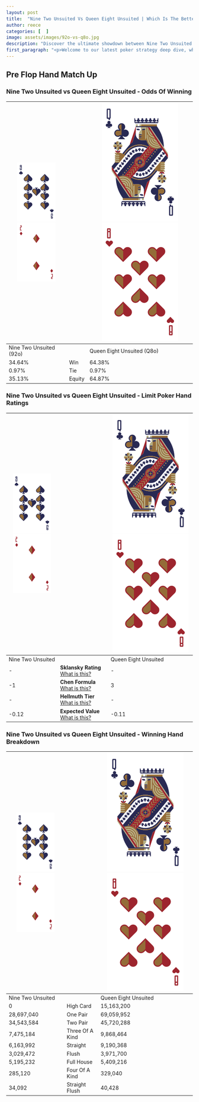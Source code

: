 ```yaml
---
layout: post
title:  "Nine Two Unsuited Vs Queen Eight Unsuited | Which Is The Better Hand In Poker? A Complete Guide"
author: reece
categories: [  ]
image: assets/images/92o-vs-q8o.jpg
description: "Discover the ultimate showdown between Nine Two Unsuited and Queen Eight Unsuited in poker! Uncover the odds, strategies, and scenarios where one hand triumphs over the other. Get ready to up your poker game with this thrilling analysis."
first_paragraph: "<p>Welcome to our latest poker strategy deep dive, where we're pitting two distinct hands against each other in a high-stakes showdown: Nine Two Unsuited vs Queen Eight Unsuited.</p><p>In the dynamic world of poker, every decision counts, and knowing which hand holds the upper hand is key to your success at the table.</p><p>In this article, we'll dissect these two hands, explore the scenarios where one dominates the other, and equip you with the knowledge to make strategic choices that can tip the odds in your favor.</p><p>Get ready to unravel the intriguing dynamics of these poker hands and elevate your game to new heights.</p>"
---
```




[comment]: # (sp0)

## Pre Flop Hand Match Up

<div class="table hand-ratings" markdown="1"> 



### Nine Two Unsuited vs Queen Eight Unsuited - Odds Of Winning


    
| ![image info](assets/images/hand1/9.png) ![image info](assets/images/hand1/2o.png) |  | ![image info](assets/images/hand2/Q.png) ![image info](assets/images/hand2/8o.png) |
| -------- | -------- | -------- |
| Nine Two Unsuited (92o) |  | Queen Eight Unsuited (Q8o) |
| 34.64% | Win | 64.38% |
| 0.97% | Tie | 0.97% |
| 35.13% | Equity | 64.87% |




[comment]: # (sp1)



### Nine Two Unsuited vs Queen Eight Unsuited - Limit Poker Hand Ratings


    
| ![image info](assets/images/hand1/9.png) ![image info](assets/images/hand1/2o.png) |  | ![image info](assets/images/hand2/Q.png) ![image info](assets/images/hand2/8o.png) |
| -------- | -------- | -------- |
| Nine Two Unsuited |  | Queen Eight Unsuited |
| - | **Sklansky Rating** [What is this?](/sklansky-rating-explained) | - |
| -1 | **Chen Formula** [What is this?](/chen-formula-explained) | 3 |
| - | **Hellmuth Tier** [What is this?](/Hellmuth-tier-explained) | - |
| -0.12 | **Expected Value** [What is this?](/expected-value-explained) | -0.11 |




[comment]: # (sp2)



### Nine Two Unsuited vs Queen Eight Unsuited - Winning Hand Breakdown


    
| ![image info](assets/images/hand1/9.png) ![image info](assets/images/hand1/2o.png) |  | ![image info](assets/images/hand2/Q.png) ![image info](assets/images/hand2/8o.png) |
| -------- | -------- | -------- |
| Nine Two Unsuited |  | Queen Eight Unsuited |
| 0 | High Card | 15,163,200 |
| 28,697,040 | One Pair | 69,059,952 |
| 34,543,584 | Two Pair | 45,720,288 |
| 7,475,184 | Three Of A Kind | 9,868,464 |
| 6,163,992 | Straight | 9,190,368 |
| 3,029,472 | Flush | 3,971,700 |
| 5,195,232 | Full House | 5,409,216 |
| 285,120 | Four Of A Kind | 329,040 |
| 34,092 | Straight Flush | 40,428 |




[comment]: # (sp3)



</div>

[comment]: # (sp4)



[comment]: # (sp5)

